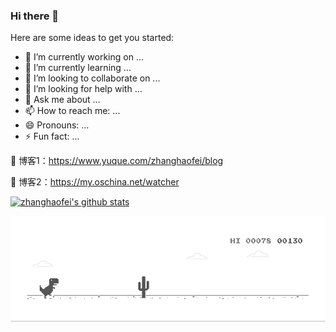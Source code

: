 ### Hi there 👋

Here are some ideas to get you started:

- 🔭 I’m currently working on ...
- 🌱 I’m currently learning ...
- 👯 I’m looking to collaborate on ...
- 🤔 I’m looking for help with ...
- 💬 Ask me about ...
- 📫 How to reach me: ...
- 😄 Pronouns: ...
- ⚡ Fun fact: ...

:see_no_evil: 博客1：https://www.yuque.com/zhanghaofei/blog

:see_no_evil: 博客2：https://my.oschina.net/watcher

[![zhanghaofei's github stats](https://github-readme-stats.vercel.app/api?username=zhanghaofei&show_icons=true)](https://github.com/anuraghazra/github-readme-stats)


![image](https://github.com/zhanghaofei/zhanghaofei/blob/master/dino.gif)
